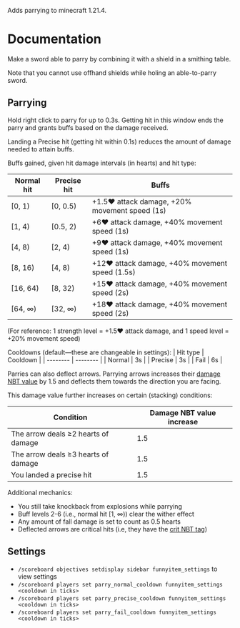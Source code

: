 Adds parrying to minecraft 1.21.4.

# Documentation

Make a sword able to parry by combining it with a shield in a smithing table.

Note that you cannot use offhand shields while holing an able-to-parry sword.

## Parrying

Hold right click to parry for up to 0.3s. Getting hit in this window ends the parry
and grants buffs based on the damage received.

Landing a Precise hit (getting hit within 0.1s) reduces the amount of damage needed
to attain buffs.

Buffs gained, given hit damage intervals (in hearts) and hit type: 

| Normal hit | Precise hit | Buffs |
| ---------- | ----------- | ----- |
| [0, 1) | [0, 0.5) | +1.5❤️ attack damage, +20% movement speed (1s) |
| [1, 4) | [0.5, 2) | +6❤️ attack damage, +40% movement speed (1s) |
| [4, 8) | [2, 4) | +9❤️ attack damage, +40% movement speed (1s) |
| [8, 16) | [4, 8) | +12❤️ attack damage, +40% movement speed (1.5s) |
| [16, 64) | [8, 32) | +15❤️ attack damage, +40% movement speed (2s) |
| [64, ∞) | [32, ∞) | +18❤️ attack damage, +40% movement speed (2s) |

(For reference: 1 strength level = +1.5❤️ attack damage, and 1 speed level = +20% movement speed)

Cooldowns (default—these are changeable in settings):
| Hit type | Cooldown |
| -------- | -------- |
| Normal   | 3s       |
| Precise  | 3s       |
| Fail     | 6s       |

Parries can also deflect arrows.
Parrying arrows increases their [damage NBT value](https://minecraft.wiki/w/Arrow#Damage)
by 1.5 and deflects them towards the direction you are facing.

This damage value further increases on certain (stacking) conditions:

| Condition | Damage NBT value increase |
| --------- | ------------------------- |
| The arrow deals ≥2 hearts of damage | 1.5 |
| The arrow deals ≥3 hearts of damage | 1.5 |
| You landed a precise hit | 1.5 |

Additional mechanics:
- You still take knockback from explosions while parrying
- Buff levels 2-6 (i.e., normal hit [1, ∞)) clear the wither effect
- Any amount of fall damage is set to count as 0.5 hearts
- Deflected arrows are critical hits (i.e, they have the [crit NBT tag](https://minecraft.wiki/w/Arrow#Damage))

## Settings

- `/scoreboard objectives setdisplay sidebar funnyitem_settings` to view settings
- `/scoreboard players set parry_normal_cooldown funnyitem_settings <cooldown in ticks>`
- `/scoreboard players set parry_precise_cooldown funnyitem_settings <cooldown in ticks>`
- `/scoreboard players set parry_fail_cooldown funnyitem_settings <cooldown in ticks>`


